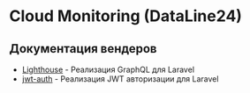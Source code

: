 # Cloud Monitoring (DataLine24)

## Документация вендеров

- [Lighthouse](https://lighthouse-php.com/master/getting-started/installation.html) - Реализация GraphQL для Laravel
- [jwt-auth](https://jwt-auth.readthedocs.io/en/develop/) - Реализация JWT авторизации для Laravel
